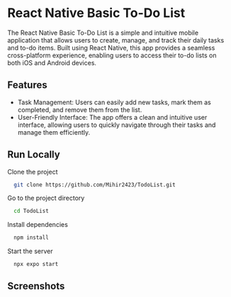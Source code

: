 
# React Native Basic To-Do List

The React Native Basic To-Do List is a simple and intuitive mobile application that allows users to create, manage, and track their daily tasks and to-do items. Built using React Native, this app provides a seamless cross-platform experience, enabling users to access their to-do lists on both iOS and Android devices.





## Features

- Task Management: Users can easily add new tasks, mark them as completed, and remove them from the list.
- User-Friendly Interface: The app offers a clean and intuitive user interface, allowing users to quickly navigate through their tasks and manage them efficiently.


## Run Locally

Clone the project

```bash
  git clone https://github.com/Mihir2423/TodoList.git
```

Go to the project directory

```bash
  cd TodoList
```

Install dependencies

```bash
  npm install
```

Start the server

```bash
  npx expo start
```


## Screenshots



